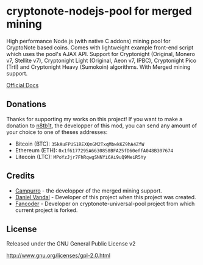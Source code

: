 cryptonote-nodejs-pool for merged mining
=========================================

High performance Node.js (with native C addons) mining pool for CryptoNote based coins. Comes with lightweight example front-end script which uses the pool's AJAX API. Support for Cryptonight (Original, Monero v7, Stellite v7), Cryptonight Light (Original, Aeon v7, IPBC), Cryptonight Pico (Trtl) and Cryptonight Heavy (Sumokoin) algorithms. With Merged mining support.



[Official Docs](https://github.com/dvandal/cryptonote-nodejs-pool/blob/master/README.md)


Donations
---------

Thanks for supporting my works on this project! If you want to make a donation to [n8tb1t](https://github.com/n8tb1t/), the developper of this mod, you can send any amount of your choice to one of theses addresses:

* Bitcoin (BTC): `35kAuFPUS1REXQnGM2TxqMbwkKZ9hA4ZfW`
* Ethereum (ETH): `0x1f6177295A6630858BFA25fD60effA048B307674`
* Litecoin (LTC): `MPoYzJjr7FhRqwgSNNYi6Ai9uQ9MeiR5Yy`




Credits
---------

* [Campurro](https://github.com/campurro) - the developper of the merged mining support.
* [Daniel Vandal](https://github.com/dvandal/) - Developer of this project when this project was created.
* [Fancoder](//github.com/fancoder) - Developer on cryptonote-universal-pool project from which current project is forked.

License
-------
Released under the GNU General Public License v2

http://www.gnu.org/licenses/gpl-2.0.html
